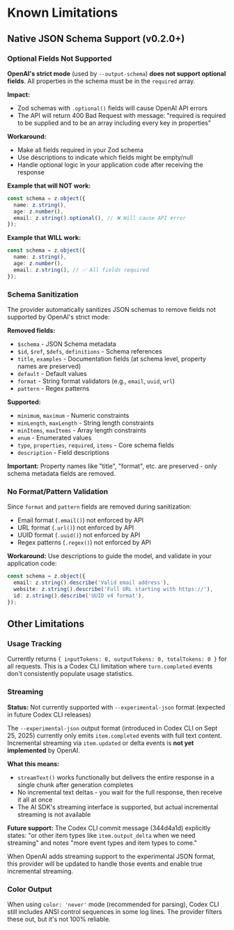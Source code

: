 # Known Limitations

## Native JSON Schema Support (v0.2.0+)

### Optional Fields Not Supported

**OpenAI's strict mode** (used by `--output-schema`) **does not support optional fields**. All properties in the schema must be in the `required` array.

**Impact:**

- Zod schemas with `.optional()` fields will cause OpenAI API errors
- The API will return 400 Bad Request with message: "required is required to be supplied and to be an array including every key in properties"

**Workaround:**

- Make all fields required in your Zod schema
- Use descriptions to indicate which fields might be empty/null
- Handle optional logic in your application code after receiving the response

**Example that will NOT work:**

```typescript
const schema = z.object({
  name: z.string(),
  age: z.number(),
  email: z.string().optional(), // ❌ Will cause API error
});
```

**Example that WILL work:**

```typescript
const schema = z.object({
  name: z.string(),
  age: z.number(),
  email: z.string(), // ✅ All fields required
});
```

### Schema Sanitization

The provider automatically sanitizes JSON schemas to remove fields not supported by OpenAI's strict mode:

**Removed fields:**

- `$schema` - JSON Schema metadata
- `$id`, `$ref`, `$defs`, `definitions` - Schema references
- `title`, `examples` - Documentation fields (at schema level, property names are preserved)
- `default` - Default values
- `format` - String format validators (e.g., `email`, `uuid`, `url`)
- `pattern` - Regex patterns

**Supported:**

- `minimum`, `maximum` - Numeric constraints
- `minLength`, `maxLength` - String length constraints
- `minItems`, `maxItems` - Array length constraints
- `enum` - Enumerated values
- `type`, `properties`, `required`, `items` - Core schema fields
- `description` - Field descriptions

**Important:** Property names like "title", "format", etc. are preserved - only schema metadata fields are removed.

### No Format/Pattern Validation

Since `format` and `pattern` fields are removed during sanitization:

- Email format (`.email()`) not enforced by API
- URL format (`.url()`) not enforced by API
- UUID format (`.uuid()`) not enforced by API
- Regex patterns (`.regex()`) not enforced by API

**Workaround:** Use descriptions to guide the model, and validate in your application code:

```typescript
const schema = z.object({
  email: z.string().describe('Valid email address'),
  website: z.string().describe('Full URL starting with https://'),
  id: z.string().describe('UUID v4 format'),
});
```

## Other Limitations

### Usage Tracking

Currently returns `{ inputTokens: 0, outputTokens: 0, totalTokens: 0 }` for all requests. This is a Codex CLI limitation where `turn.completed` events don't consistently populate usage statistics.

### Streaming

**Status:** Not currently supported with `--experimental-json` format (expected in future Codex CLI releases)

The `--experimental-json` output format (introduced in Codex CLI on Sept 25, 2025) currently only emits `item.completed` events with full text content. Incremental streaming via `item.updated` or delta events is **not yet implemented** by OpenAI.

**What this means:**
- `streamText()` works functionally but delivers the entire response in a single chunk after generation completes
- No incremental text deltas - you wait for the full response, then receive it all at once
- The AI SDK's streaming interface is supported, but actual incremental streaming is not available

**Future support:**
The Codex CLI commit message (344d4a1d) explicitly states: "or other item types like `item.output_delta` when we need streaming" and notes "more event types and item types to come."

When OpenAI adds streaming support to the experimental JSON format, this provider will be updated to handle those events and enable true incremental streaming.

### Color Output

When using `color: 'never'` mode (recommended for parsing), Codex CLI still includes ANSI control sequences in some log lines. The provider filters these out, but it's not 100% reliable.
